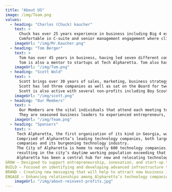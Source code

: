 ```yaml
---
title: "About US"
image: /img/Team.png
values:
  - heading: "Charles (Chuck) kaucher"
    text: >
      Chuck has over 25 years experience in business including Big 4 experience as a CPA and in the financial markets as a private trader. 
      Comfortable in C-suite and senior management engagement where client relations are critical to business development and strategic alliances. 
    imageUrl: "/img/Mr.Kaucher.png"
  - heading: "Tom Berger"
    text: >
      Tom has over 45 years in business, having led seven different companies as well as held the positions of a Company Officer/Board Member with several since 1990. 
      Tom is also a mentor to startups at Tech Alpharetta. Tom also has published hundreds of business articles to his website CXO-Atlas
    imageUrl: "/img/Tom.png"
  - heading: "Scott Wold"
    text: >
      Scott brings over 30 years of sales, marketing, business strategy, and executive leadership experience when mentoring founders of startups. 
      Scott has led three companies as well as sat on the Board for two companies.
      Scott is also active with several non-profits including Boy Scouts of America, Rotary International, and Kiwanis International 
    imageUrl: "/img/scott.png"
  - heading: "Our Members"
    text: >
      Our Members are the vital individuals that attend each meeting to provide help and feedback to the presenters. 
      They are seasoned business leaders to experienced entrepreneurs, who share a common belief in "paying it forward" to help new entrepreneurs and companies succeed. 
    imageUrl: "/img/Team.png"
  - heading: "Sponsers"
    text: >
     Tech Alpharetta, the first organization of its kind in Georgia, was established in 2012 by the City of Alpharetta, GA. 
     Comprised of Alpharetta’s leading technology companies, both large and small, the members are charged with identifying and pursuing key investment opportunities and policy decisions for Alpharetta’s technology  
     companies and its burgeoning technology industry.
     The City of Alpharetta is home to nearly 600 technology companies, making up 35% of Where Georgia Leads technology companies. The city also houses over a quarter of Metro Atlanta’s top 25 technology employers,
     resulting in the city’s daytime working population exceeding that of residents. With one the most robust and redundant fibre and power fibre infrastructure networks in the south-east,
     Alpharetta has been a central hub for new and relocating technology companies. To continue to foster this growth, the ATC’s mission has created four subcommittees to add value beyond geography.
GROW – Designed to support entrepreneurship, innovation, and start-up tech.
BUILD – Focused on identifying and developing advanced infrastructure that will support the technologies of tomorrow.
BRAND – Creating new messaging that will help to attract new business investment and maintain Alpharetta’s position as a leading location for technology ventures
ENGAGE – Enhancing relationships among Alpharetta’s technology companies and building understanding of the business in which they are engaged.
    imageUrl: "/img/about-reinvest-profits.jpg"
---
```

